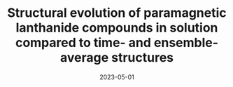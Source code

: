 ---
title: "Structural evolution of paramagnetic lanthanide compounds in solution compared to time- and ensemble-average structures"
collection: publications
date: 2023-05-01
venue: 'Journal of the American Chemical Society'
# paperurl: 'https://doi.org/10.1021/jacs.3c00182'
citation: 'B. Alnami, J. G. C. Kragskow, J. K. Staab, J. M. Skelton and N. F. Chilton, <i>J. Am. Chem. Soc.</i>, 2023, Accepted.'
---